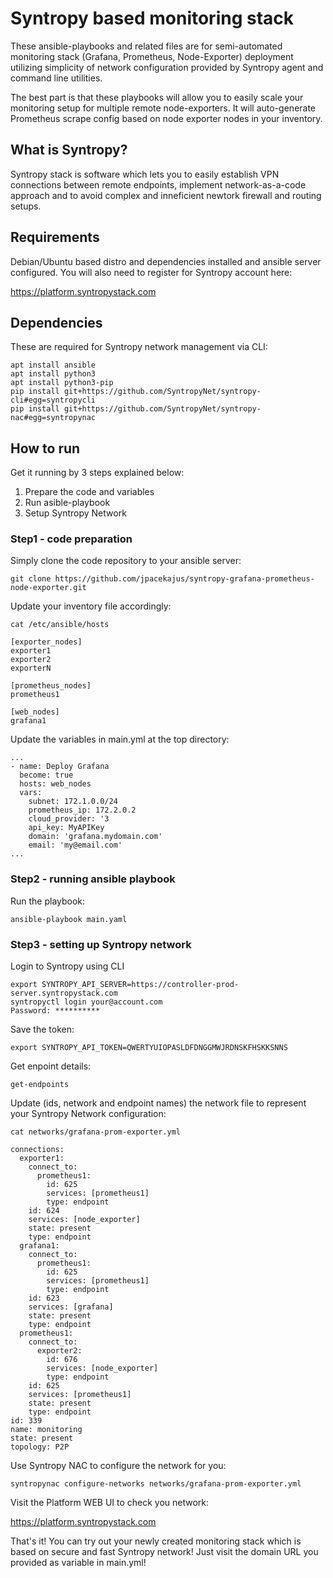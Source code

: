 # Syntropy based monitoring stack

These ansible-playbooks and related files are for semi-automated monitoring stack (Grafana, Prometheus, Node-Exporter) deployment utilizing simplicity of network configuration provided by Syntropy agent and command line utilities.

The best part is that these playbooks will allow you to easily scale your monitoring setup for multiple remote node-exporters. It will auto-generate Prometheus scrape config based on node exporter nodes in your inventory.

## What is Syntropy?

Syntropy stack is software which lets you to easily establish VPN connections between remote endpoints, implement network-as-a-code approach and to avoid complex and inneficient newtork firewall and routing setups.


## Requirements

Debian/Ubuntu based distro and dependencies installed and ansible server configured. You will also need to register for Syntropy account here:

https://platform.syntropystack.com

## Dependencies

These are required for Syntropy network management via CLI:

```
apt install ansible
apt install python3
apt install python3-pip
pip install git+https://github.com/SyntropyNet/syntropy-cli#egg=syntropycli
pip install git+https://github.com/SyntropyNet/syntropy-nac#egg=syntropynac
```

## How to run

Get it running by 3 steps explained below:

1) Prepare the code and variables
2) Run asible-playbook
3) Setup Syntropy Network

### Step1 - code preparation

Simply clone the code repository to your ansible server:
```
git clone https://github.com/jpacekajus/syntropy-grafana-prometheus-node-exporter.git
```
Update your inventory file accordingly:
```
cat /etc/ansible/hosts

[exporter_nodes]
exporter1
exporter2
exporterN

[prometheus_nodes]
prometheus1

[web_nodes]
grafana1

```
Update the variables in main.yml at the top directory:
```
...
- name: Deploy Grafana
  become: true
  hosts: web_nodes
  vars:
    subnet: 172.1.0.0/24
    prometheus_ip: 172.2.0.2
    cloud_provider: '3
    api_key: MyAPIKey
    domain: 'grafana.mydomain.com'
    email: 'my@email.com'
...
```
### Step2 - running ansible playbook

Run the playbook:
```
ansible-playbook main.yaml
```
### Step3 - setting up Syntropy network

Login to Syntropy using CLI

```
export SYNTROPY_API_SERVER=https://controller-prod-server.syntropystack.com
syntropyctl login your@account.com
Password: **********
```
Save the token:
```
export SYNTROPY_API_TOKEN=QWERTYUIOPASLDFDNGGMWJRDNSKFHSKKSNNS
```
Get enpoint details:
```
get-endpoints
```
Update (ids, network and endpoint names) the network file to represent your Syntropy Network configuration:
```
cat networks/grafana-prom-exporter.yml

connections:
  exporter1:
    connect_to:
      prometheus1:
        id: 625
        services: [prometheus1]
        type: endpoint
    id: 624
    services: [node_exporter]
    state: present
    type: endpoint
  grafana1:
    connect_to:
      prometheus1:
        id: 625
        services: [prometheus1]
        type: endpoint
    id: 623
    services: [grafana]
    state: present
    type: endpoint
  prometheus1:
    connect_to:
      exporter2:
        id: 676
        services: [node_exporter]
        type: endpoint
    id: 625
    services: [prometheus1]
    state: present
    type: endpoint
id: 339
name: monitoring
state: present
topology: P2P

```
Use Syntropy NAC to configure the network for you:
```
syntropynac configure-networks networks/grafana-prom-exporter.yml
```

Visit the Platform WEB UI to check you network: 

https://platform.syntropystack.com

That's it! You can try out your newly created monitoring stack which is based on secure and fast Syntropy network! Just visit the domain URL you provided as variable in main.yml!
